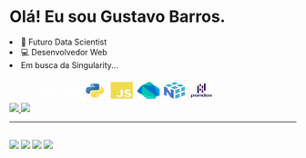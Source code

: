 <h1>Olá! Eu sou Gustavo Barros.</h1> 
<li>🤖 Futuro Data Scientist <br> 
<li>💻 Desenvolvedor Web <br>
<li>Em busca da Singularity...
<br></br>
<div style="display: inline-block;font-size: 1.5rem;color: white;">⭐⭐⭐⭐⭐ ==>
  <img align="center" alt="Gustavo-Js" height="30" width="40" src="https://raw.githubusercontent.com/devicons/devicon/master/icons/python/python-original.svg">
  <img align="center" alt="Gustavo-Ts" height="30" width="40" src="https://raw.githubusercontent.com/devicons/devicon/master/icons/javascript/javascript-plain.svg">
  <img align="center" alt="Gustavo-React" height="30" width="40" src="https://raw.githubusercontent.com/devicons/devicon/master/icons/dart/dart-original.svg">
  <img align="center" alt="Gustavo-HTML" height="30" width="40" src="https://raw.githubusercontent.com/devicons/devicon/master/icons/numpy/numpy-original.svg">
  <img align="center" alt="Gustavo-CSS" height="30" width="40" src="https://raw.githubusercontent.com/devicons/devicon/master/icons/pandas/pandas-original-wordmark.svg">
</div><br>
<div align="justify">
  <a href="https://github.com/GustavoBarros11">
  <img height="150em" src="https://github-readme-stats.vercel.app/api?username=GustavoBarros11&show_icons=true&theme=dark&include_all_commits=true&count_private=true"/>
  <img height="150em" src="https://github-readme-stats.vercel.app/api/top-langs/?username=GustavoBarros11&layout=compact&langs_count=7&theme=dark"/>
</div>
  </a>

___
<br>
  <div> 
  <a href="https://www.youtube.com/channel/UChCouX3G2tzA9QfeXsvUBnw" target="_blank"><img src="https://img.shields.io/badge/Youtube-ff0000?style=for-the-badge&logo=youtube&logoColor=white" target="_blank"></a> 
  <a href="https://www.linkedin.com/in/gustavobarros11/" target="_blank"><img src="https://img.shields.io/badge/-LinkedIn-%230077B5?style=for-the-badge&logo=linkedin&logoColor=white" target="_blank"></a>
  <a href="https://twitter.com/Gustavosb1156" target="_blank"><img src="https://img.shields.io/badge/-Twitter-1d9bf0?style=for-the-badge&logo=twitter&logoColor=white" target="_blank"></a> 
  <a href="https://medium.com/@gustavosb1156" target="_blank"><img src="https://img.shields.io/badge/-Medium-292929?style=for-the-badge&logo=medium&logoColor=b" target="_blank"></a> 
   
  <!-- ![Snake animation](https://github.com/GustavoBarros11/blob/output/github-contribution-grid-snake.svg) -->
    
</div>
